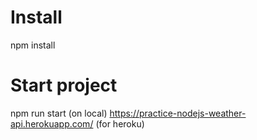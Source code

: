 # Install
  npm install

# Start project
  npm run start (on local)
  https://practice-nodejs-weather-api.herokuapp.com/  (for heroku)
